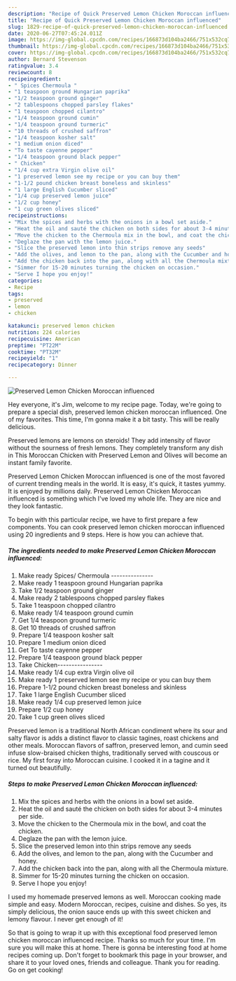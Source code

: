 ```yaml
---
description: "Recipe of Quick Preserved Lemon Chicken Moroccan influenced"
title: "Recipe of Quick Preserved Lemon Chicken Moroccan influenced"
slug: 1829-recipe-of-quick-preserved-lemon-chicken-moroccan-influenced
date: 2020-06-27T07:45:24.011Z
image: https://img-global.cpcdn.com/recipes/166873d104ba2466/751x532cq70/preserved-lemon-chicken-moroccan-influenced-recipe-main-photo.jpg
thumbnail: https://img-global.cpcdn.com/recipes/166873d104ba2466/751x532cq70/preserved-lemon-chicken-moroccan-influenced-recipe-main-photo.jpg
cover: https://img-global.cpcdn.com/recipes/166873d104ba2466/751x532cq70/preserved-lemon-chicken-moroccan-influenced-recipe-main-photo.jpg
author: Bernard Stevenson
ratingvalue: 3.4
reviewcount: 8
recipeingredient:
- " Spices Chermoula "
- "1 teaspoon ground Hungarian paprika"
- "1/2 teaspoon ground ginger"
- "2 tablespoons chopped parsley flakes"
- "1 teaspoon chopped cilantro"
- "1/4 teaspoon ground cumin"
- "1/4 teaspoon ground turmeric"
- "10 threads of crushed saffron"
- "1/4 teaspoon kosher salt"
- "1 medium onion diced"
- "To taste cayenne pepper"
- "1/4 teaspoon ground black pepper"
- " Chicken"
- "1/4 cup extra Virgin olive oil"
- "1 preserved lemon see my recipe or you can buy them"
- "1-1/2 pound chicken breast boneless and skinless"
- "1 large English Cucumber sliced"
- "1/4 cup preserved lemon juice"
- "1/2 cup honey"
- "1 cup green olives sliced"
recipeinstructions:
- "Mix the spices and herbs with the onions in a bowl set aside."
- "Heat the oil and sauté the chicken on both sides for about 3-4 minutes per side."
- "Move the chicken to the Chermoula mix in the bowl, and coat the chicken."
- "Deglaze the pan with the lemon juice."
- "Slice the preserved lemon into thin strips remove any seeds"
- "Add the olives, and lemon to the pan, along with the Cucumber and honey."
- "Add the chicken back into the pan, along with all the Chermoula mixture."
- "Simmer for 15-20 minutes turning the chicken on occasion."
- "Serve I hope you enjoy!"
categories:
- Recipe
tags:
- preserved
- lemon
- chicken

katakunci: preserved lemon chicken 
nutrition: 224 calories
recipecuisine: American
preptime: "PT22M"
cooktime: "PT32M"
recipeyield: "1"
recipecategory: Dinner

---
```



![Preserved Lemon Chicken Moroccan influenced](https://img-global.cpcdn.com/recipes/166873d104ba2466/751x532cq70/preserved-lemon-chicken-moroccan-influenced-recipe-main-photo.jpg)

Hey everyone, it's Jim, welcome to my recipe page. Today, we're going to prepare a special dish, preserved lemon chicken moroccan influenced. One of my favorites. This time, I'm gonna make it a bit tasty. This will be really delicious.

Preserved lemons are lemons on steroids! They add intensity of flavor without the sourness of fresh lemons. They completely transform any dish in This Moroccan Chicken with Preserved Lemon and Olives will become an instant family favorite.

Preserved Lemon Chicken Moroccan influenced is one of the most favored of current trending meals in the world. It is easy, it's quick, it tastes yummy. It is enjoyed by millions daily. Preserved Lemon Chicken Moroccan influenced is something which I've loved my whole life. They are nice and they look fantastic.


To begin with this particular recipe, we have to first prepare a few components. You can cook preserved lemon chicken moroccan influenced using 20 ingredients and 9 steps. Here is how you can achieve that.

<!--inarticleads1-->

##### The ingredients needed to make Preserved Lemon Chicken Moroccan influenced:

1. Make ready  Spices/ Chermoula ---------------
1. Make ready 1 teaspoon ground Hungarian paprika
1. Take 1/2 teaspoon ground ginger
1. Make ready 2 tablespoons chopped parsley flakes
1. Take 1 teaspoon chopped cilantro
1. Make ready 1/4 teaspoon ground cumin
1. Get 1/4 teaspoon ground turmeric
1. Get 10 threads of crushed saffron
1. Prepare 1/4 teaspoon kosher salt
1. Prepare 1 medium onion diced
1. Get To taste cayenne pepper
1. Prepare 1/4 teaspoon ground black pepper
1. Take  Chicken----------------
1. Make ready 1/4 cup extra Virgin olive oil
1. Make ready 1 preserved lemon see my recipe or you can buy them
1. Prepare 1-1/2 pound chicken breast boneless and skinless
1. Take 1 large English Cucumber sliced
1. Make ready 1/4 cup preserved lemon juice
1. Prepare 1/2 cup honey
1. Take 1 cup green olives sliced


Preserved lemon is a traditional North African condiment where its sour and salty flavor is adds a distinct flavor to classic tagines, roast chickens and other meals. Moroccan flavors of saffron, preserved lemon, and cumin seed infuse slow-braised chicken thighs, traditionally served with couscous or rice. My first foray into Moroccan cuisine. I cooked it in a tagine and it turned out beautifully. 

<!--inarticleads2-->

##### Steps to make Preserved Lemon Chicken Moroccan influenced:

1. Mix the spices and herbs with the onions in a bowl set aside.
1. Heat the oil and sauté the chicken on both sides for about 3-4 minutes per side.
1. Move the chicken to the Chermoula mix in the bowl, and coat the chicken.
1. Deglaze the pan with the lemon juice.
1. Slice the preserved lemon into thin strips remove any seeds
1. Add the olives, and lemon to the pan, along with the Cucumber and honey.
1. Add the chicken back into the pan, along with all the Chermoula mixture.
1. Simmer for 15-20 minutes turning the chicken on occasion.
1. Serve I hope you enjoy!


I used my homemade preserved lemons as well. Moroccan cooking made simple and easy. Modern Moroccan, recipes, cuisine and dishes. So yes, its simply delicious, the onion sauce ends up with this sweet chicken and lemony flavour. I never get enough of it! 

So that is going to wrap it up with this exceptional food preserved lemon chicken moroccan influenced recipe. Thanks so much for your time. I'm sure you will make this at home. There is gonna be interesting food at home recipes coming up. Don't forget to bookmark this page in your browser, and share it to your loved ones, friends and colleague. Thank you for reading. Go on get cooking!
